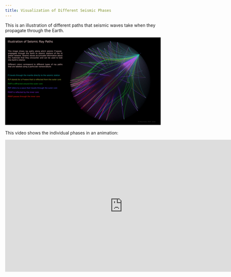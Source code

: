 ```yaml
---
title: Visualization of Different Seismic Phases
---
```


This is an illustration of different paths that seismic waves take when they propagate through the Earth.

<img src="/images/posts/seismic-phases.png"/>

This video shows the individual phases in an animation:

<iframe allowfullscreen="" frameborder="0" height="427" src="https://www.youtube.com/embed/vZ80K3i4t3w?vq=hd1080" width="760"></iframe>
